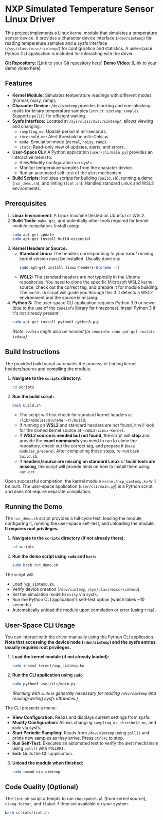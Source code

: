 # NXP Simulated Temperature Sensor Linux Driver

This project implements a Linux kernel module that simulates a temperature sensor device. It provides a character device interface (`/dev/simtemp`) for reading temperature samples and a sysfs interface (`/sys/class/misc/simtemp/`) for configuration and statistics. A user-space Python CLI application is included for interacting with the driver.

**Git Repository:** [Link to your Git repository here]
**Demo Video:** [Link to your demo video here]

## Features

* **Kernel Module:** Simulates temperature readings with different modes (normal, noisy, ramp).
* **Character Device:** `/dev/simtemp` provides blocking and non-blocking reads for binary temperature samples (`struct simtemp_sample`). Supports `poll()` for efficient waiting.
* **Sysfs Interface:** Located at `/sys/class/misc/simtemp/`, allows viewing and changing:
    * `sampling_ms`: Update period in milliseconds.
    * `threshold_mc`: Alert threshold in milli-Celsius.
    * `mode`: Simulation mode (`normal`, `noisy`, `ramp`).
    * `stats`: Read-only view of updates, alerts, and errors.
* **User-Space CLI:** A Python application (`user/cli/main.py`) provides an interactive menu to:
    * View/Modify configuration via sysfs.
    * Monitor temperature samples from the character device.
    * Run an automated self-test of the alert mechanism.
* **Build Scripts:** Includes scripts for building (`build.sh`), running a demo (`run_demo.sh`), and linting (`lint.sh`). Handles standard Linux and WSL2 environments.

## Prerequisites

1.  **Linux Environment:** A Linux machine (tested on Ubuntu) or WSL2.
2.  **Build Tools:** `make`, `gcc`, and potentially other tools required for kernel module compilation. Install using:
    ```bash
    sudo apt-get update
    sudo apt-get install build-essential
    ```
3.  **Kernel Headers or Source:**
    * **Standard Linux:** The headers corresponding to your *exact* running kernel version must be installed. Usually done via:
        ```bash
        sudo apt-get install linux-headers-$(uname -r)
        ```
    * **WSL2:** The standard headers are *not* typically in the Ubuntu repositories. You need to clone the specific Microsoft WSL2 kernel source, check out the correct tag, and prepare it for module building. The `build.sh` script will guide you through this if it detects a WSL2 environment and the source is missing.
4.  **Python 3:** The user-space CLI application requires Python 3.9 or newer (due to the use of the `zoneinfo` library for timezones). Install Python 3 if it's not already present:
    ```bash
    sudo apt-get install python3 python3-pip
    ```
    *(Note: `tzdata` might also be needed for `zoneinfo`: `sudo apt-get install tzdata`)*

## Build Instructions

The provided build script automates the process of finding kernel headers/source and compiling the module.

1.  **Navigate to the `scripts` directory:**
    ```bash
    cd scripts
    ```
2.  **Run the build script:**
    ```bash
    bash build.sh
    ```
    * The script will first check for standard kernel headers at `/lib/modules/$(uname -r)/build`.
    * If running on **WSL2** and standard headers are not found, it will look for the cloned kernel source at `~/WSL2-Linux-Kernel`.
    * If **WSL2 source is needed but not found**, the script will **stop** and provide the **exact commands** you need to run to clone the repository, check out the correct tag, and prepare it (`make modules_prepare`). After completing those steps, re-run `bash build.sh`.
    * If **headers/source are missing on standard Linux** or **build tools are missing**, the script will provide hints on how to install them using `apt-get`.

Upon successful completion, the kernel module `kernel/nxp_simtemp.ko` will be built. The user-space application (`user/cli/main.py`) is a Python script and does not require separate compilation.

## Running the Demo

The `run_demo.sh` script provides a full cycle test: loading the module, configuring it, running the user-space self-test, and unloading the module. **It requires root privileges.**

1.  **Navigate to the `scripts` directory (if not already there):**
    ```bash
    cd scripts
    ```
2.  **Run the demo script using `sudo` and `bash`:**
    ```bash
    sudo bash run_demo.sh
    ```

The script will:
* Load `nxp_simtemp.ko`.
* Verify device creation (`/dev/simtemp`, `/sys/class/misc/simtemp`).
* Set the simulation mode to `noisy` via sysfs.
* Run the Python CLI application's self-test option (which takes ~10 seconds).
* Automatically unload the module upon completion or error (using `trap`).

## User-Space CLI Usage

You can interact with the driver manually using the Python CLI application. **Note that accessing the device node (`/dev/simtemp`) and the sysfs entries usually requires root privileges.**

1.  **Load the kernel module (if not already loaded):**
    ```bash
    sudo insmod kernel/nxp_simtemp.ko
    ```
2.  **Run the CLI application using `sudo`:**
    ```bash
    sudo python3 user/cli/main.py
    ```
    *(Running with `sudo` is generally necessary for reading `/dev/simtemp` and reading/writing sysfs attributes.)*

The CLI presents a menu:
* **View Configuration:** Reads and displays current settings from sysfs.
* **Modify Configuration:** Allows changing `sampling_ms`, `threshold_mc`, and `mode` via sysfs.
* **Start Periodic Sampling:** Reads from `/dev/simtemp` using `poll()` and prints new samples as they arrive. Press `Ctrl+C` to stop.
* **Run Self-Test:** Executes an automated test to verify the alert mechanism using `poll()` with `POLLPRI`.
* **Exit:** Quits the CLI application.

3.  **Unload the module when finished:**
    ```bash
    sudo rmmod nxp_simtemp
    ```

## Code Quality (Optional)

The `lint.sh` script attempts to run `checkpatch.pl` (from kernel source), `clang-format`, and `flake8` if they are available on your system.

```bash
bash scripts/lint.sh